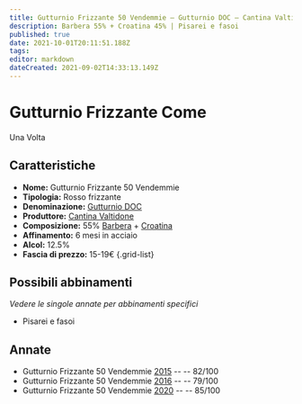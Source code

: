 ```yaml
---
title: Gutturnio Frizzante 50 Vendemmie – Gutturnio DOC – Cantina Valtidone – Emilia (IT) – 15-19€ – 3★
description: Barbera 55% + Croatina 45% | Pisarei e fasoi
published: true
date: 2021-10-01T20:11:51.188Z
tags: 
editor: markdown
dateCreated: 2021-09-02T14:33:13.149Z
---
```


# Gutturnio Frizzante Come
Una Volta 
## Caratteristiche
- **Nome:** Gutturnio Frizzante 50 Vendemmie 
- **Tipologia:** Rosso frizzante
- **Denominazione:** [Gutturnio DOC](/denominazioni/Italia/Emilia/DOC-Gutturnio)
- **Produttore:** [Cantina Valtidone](/produttori/Italia/Emilia/Cantina-Valtidone) 
- **Composizione:** 55% [Barbera](/vitigni/Italia/barbera) + [Croatina](/vitigni/Italia/croatina)
- **Affinamento:** 6 mesi in acciaio
- **Alcol:** 12.5%
- **Fascia di prezzo:** 15-19€
{.grid-list}

## Possibili abbinamenti
*Vedere le singole annate per abbinamenti specifici*

- Pisarei e fasoi

## Annate
- Gutturnio Frizzante 50 Vendemmie [2015](/vini/Italia/Emilia/Cantina-Valtidone/Gutturnio-Frizzante-50-Vendemmie/2015) -- <span class="star-2"></span> -- 82/100
- Gutturnio Frizzante 50 Vendemmie [2016](/vini/Italia/Emilia/Cantina-Valtidone/Gutturnio-Frizzante-50-Vendemmie/2016) -- <span class="star-1"></span> -- 79/100
- Gutturnio Frizzante 50 Vendemmie [2020](/vini/Italia/Emilia/Cantina-Valtidone/Gutturnio-Frizzante-50-Vendemmie/2020) -- <span class="star-3"></span> -- 85/100

